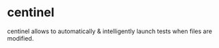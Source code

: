 centinel
========

centinel allows to automatically &amp; intelligently launch tests when files are modified.
